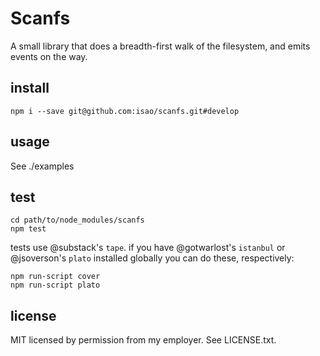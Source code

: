 Scanfs
======

A small library that does a breadth-first walk of the filesystem, and emits events on the way.

install
-------
    npm i --save git@github.com:isao/scanfs.git#develop

usage
-----
See ./examples

test
----
    cd path/to/node_modules/scanfs
    npm test

tests use @substack's `tape`. if you have @gotwarlost's `istanbul` or @jsoverson's `plato` installed globally you can do these, respectively:

    npm run-script cover
    npm run-script plato

license
-------
MIT licensed by permission from my employer. See LICENSE.txt.
